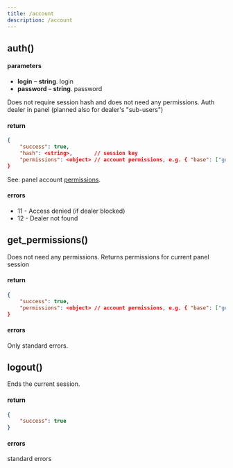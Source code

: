 ```yaml
---
title: /account
description: /account
---
```


## auth()

#### parameters

*   **login** – **string**. login
*   **password** – **string**. password

Does not require session hash and does not need any permissions. Auth dealer in panel (planned also for dealer's "sub-users") 

#### return

```json
{
    "success": true,
    "hash": <string>,       // session key
    "permissions": <object> // account permissions, e.g. { "base": ["get_dealer_info"] }
}
```

See: panel account [permissions](../getting-started.md#panel-api-permissions).
    
#### errors

*   11 - Access denied (if dealer blocked)
*   12 - Dealer not found


## get_permissions()

Does not need any permissions. Returns permissions for current panel session 

#### return

```json
{
    "success": true,
    "permissions": <object> // account permissions, e.g. { "base": ["get_dealer_info"] }
}
```

#### errors

Only standard errors.

## logout()

Ends the current session.

#### return

```json
{
    "success": true
}
```

#### errors
standard errors